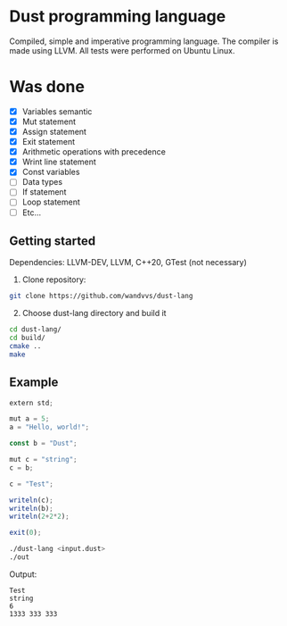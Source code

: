 # Dust programming language
Сompiled, simple and imperative programming language. The compiler is made using LLVM. All tests were performed on Ubuntu Linux.

# Was done
- [x] Variables semantic
- [x] Mut statement
- [x] Assign statement
- [x] Exit statement
- [x] Arithmetic operations with precedence
- [X] Wrint line statement
- [X] Const variables
- [ ] Data types
- [ ] If statement
- [ ] Loop statement
- [ ] Etc...

## Getting started
Dependencies: LLVM-DEV, LLVM, C++20, GTest (not necessary)
1. Clone repository:
```bash
git clone https://github.com/wandvvs/dust-lang
```
2. Choose dust-lang directory and build it
```bash
cd dust-lang/
cd build/
cmake ..
make
```
## Example
```js
extern std;

mut a = 5;
a = "Hello, world!";

const b = "Dust";

mut c = "string";
c = b;

c = "Test";

writeln(c);
writeln(b);
writeln(2+2*2);

exit(0);
```

```bash
./dust-lang <input.dust>
./out
```

Output:
```
Test
string
6
1333 333 333
```
